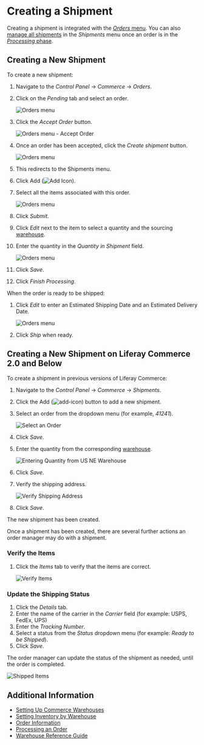 # Creating a Shipment

Creating a shipment is integrated with the [_Orders_ menu](../orders/orders-menu-reference-guide.md). You can also [manage all shipments](./introduction-to-shipments.md) in the _Shipments_ menu once an order is in the [_Processing_ phase](../orders/processing-an-order.md).

## Creating a New Shipment

To create a new shipment:

1. Navigate to the _Control Panel_ &rarr; _Commerce_ &rarr; _Orders_.
1. Click on the _Pending_ tab and select an order.

    ![Orders menu](./creating-a-shipment/images/11.png)

1. Click the _Accept Order_ button.

    ![Orders menu - Accept Order](./creating-a-shipment/images/12.png)

1. Once an order has been accepted, click the _Create shipment_ button.

    ![Orders menu](./creating-a-shipment/images/10.png)

1. This redirects to the Shipments menu.

1. Click Add (![Add Icon](../../images/icon-add.png)).
1. Select all the items associated with this order.

    ![Orders menu](./creating-a-shipment/images/07.png)

1. Click _Submit_.
1. Click _Edit_ next to the item to select a quantity and the sourcing [warehouse](../../product-management/managing-inventory/warehouse-reference-guide.md).
1. Enter the quantity in the _Quantity in Shipment_ field.

    ![Orders menu](./creating-a-shipment/images/08.png)

1. Click _Save_.
1. Click _Finish Processing_.

When the order is ready to be shipped:

1. Click _Edit_ to enter an Estimated Shipping Date and an Estimated Delivery Date.

    ![Orders menu](./creating-a-shipment/images/09.png)

1. Click _Ship_ when ready.

## Creating a New Shipment on Liferay Commerce 2.0 and Below

To create a shipment in previous versions of Liferay Commerce:

1. Navigate to the _Control Panel_ → _Commerce_ → _Shipments_.
1. Click the Add (![add-icon](../../images/icon-add.png)) button to add a new shipment.
1. Select an order from the dropdown menu (for example, _41241_).

    ![Select an Order](./creating-a-shipment/images/02.png)

1. Click _Save_.
1. Enter the quantity from the corresponding [warehouse](../../product-management/managing-inventory/warehouse-reference-guide.md).

    ![Entering Quantity from US NE Warehouse](./creating-a-shipment/images/03.png)

1. Click _Save_.
1. Verify the shipping address.

    ![Verify Shipping Address](./creating-a-shipment/images/04.png)

1. Click _Save_.

The new shipment has been created.

Once a shipment has been created, there are several further actions an order manager may do with a shipment.

### Verify the Items

1. Click the _Items_ tab to verify that the items are correct.

    ![Verify Items](./creating-a-shipment/images/05.png)

### Update the Shipping Status

1. Click the _Details_ tab.
1. Enter the name of the carrier in the _Carrier_ field (for example: USPS, FedEx, UPS)
1. Enter the _Tracking Number_.
1. Select a status from the _Status_ dropdown menu (for example: _Ready to be Shipped_).
1. Click _Save_.

The order manager can update the status of the shipment as needed, until the order is completed.

![Shipped Items](./creating-a-shipment/images/06.png)

## Additional Information

* [Setting Up Commerce Warehouses](../../product-management/managing-inventory/setting-up-warehouses.md)
* [Setting Inventory by Warehouse](../../product-management/managing-inventory/setting-inventory-by-warehouse.md)
* [Order Information](../orders/order-information.md)
* [Processing an Order](../orders/processing-an-order.md)
* [Warehouse Reference Guide](../../product-management/managing-inventory/warehouse-reference-guide.md)
